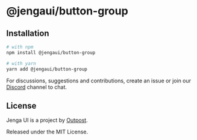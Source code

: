 # @jengaui/button-group

## Installation

```sh
# with npm
npm install @jengaui/button-group

# with yarn
yarn add @jengaui/button-group
```

For discussions, suggestions and contributions, create an issue or join our [Discord](https://discord.gg/sHnHPnAPZj) channel to chat.

## License

Jenga UI is a project by [Outpost](https://outpost.run).

Released under the MIT License.
